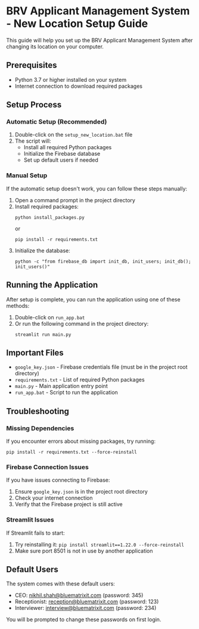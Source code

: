 # BRV Applicant Management System - New Location Setup Guide

This guide will help you set up the BRV Applicant Management System after changing its location on your computer.

## Prerequisites

- Python 3.7 or higher installed on your system
- Internet connection to download required packages

## Setup Process

### Automatic Setup (Recommended)

1. Double-click on the `setup_new_location.bat` file
2. The script will:
   - Install all required Python packages
   - Initialize the Firebase database
   - Set up default users if needed

### Manual Setup

If the automatic setup doesn't work, you can follow these steps manually:

1. Open a command prompt in the project directory
2. Install required packages:
   ```
   python install_packages.py
   ```
   or
   ```
   pip install -r requirements.txt
   ```
3. Initialize the database:
   ```
   python -c "from firebase_db import init_db, init_users; init_db(); init_users()"
   ```

## Running the Application

After setup is complete, you can run the application using one of these methods:

1. Double-click on `run_app.bat`
2. Or run the following command in the project directory:
   ```
   streamlit run main.py
   ```

## Important Files

- `google_key.json` - Firebase credentials file (must be in the project root directory)
- `requirements.txt` - List of required Python packages
- `main.py` - Main application entry point
- `run_app.bat` - Script to run the application

## Troubleshooting

### Missing Dependencies

If you encounter errors about missing packages, try running:
```
pip install -r requirements.txt --force-reinstall
```

### Firebase Connection Issues

If you have issues connecting to Firebase:
1. Ensure `google_key.json` is in the project root directory
2. Check your internet connection
3. Verify that the Firebase project is still active

### Streamlit Issues

If Streamlit fails to start:
1. Try reinstalling it: `pip install streamlit==1.22.0 --force-reinstall`
2. Make sure port 8501 is not in use by another application

## Default Users

The system comes with these default users:
- CEO: nikhil.shah@bluematrixit.com (password: 345)
- Receptionist: reception@bluematrixit.com (password: 123)
- Interviewer: interview@bluematrixit.com (password: 234)

You will be prompted to change these passwords on first login.
